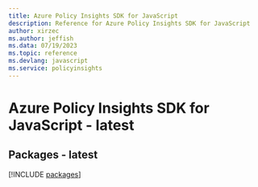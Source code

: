 ```yaml
---
title: Azure Policy Insights SDK for JavaScript
description: Reference for Azure Policy Insights SDK for JavaScript
author: xirzec
ms.author: jeffish
ms.data: 07/19/2023
ms.topic: reference
ms.devlang: javascript
ms.service: policyinsights
---
```

# Azure Policy Insights SDK for JavaScript - latest
## Packages - latest
[!INCLUDE [packages](policy-insights-index.md)]